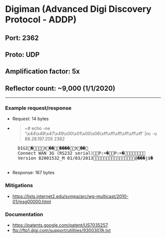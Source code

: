 # Digiman (Advanced Digi Discovery Protocol - ADDP)

## Port: 2362

## Proto: UDP

## Amplification factor: 5x

## Reflector count: ~9,000 (1/1/2020)

---

### Example request/response

- Request: 14 bytes
- > ~# echo -ne '\x44\x49\x47\x49\x00\x01\x00\x06\xff\xff\xff\xff\xff\xff' |nc -u 88.28.197.205 2362
	<pre>
	DIGI�X������X��
	Connect WAN 3G (RS232 serial)P:=�P:=�
	Version 82001532_M 01/03/2013@���j$�
	</pre>
- Response: 167 bytes

### Mitigations

- <https://lists.internet2.edu/sympa/arc/wg-multicast/2010-01/msg00000.html>

### Documentation

- <https://patents.google.com/patent/US7035257>
- <ftp://ftp1.digi.com/support/utilities/9300307A.txt>
